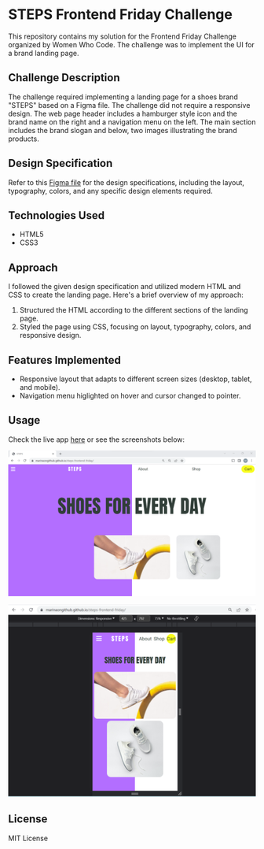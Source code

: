 # STEPS Frontend Friday Challenge

This repository contains my solution for the Frontend Friday Challenge organized by Women Who Code. The challenge was to implement the UI for a brand landing page.

## Challenge Description

The challenge required implementing a landing page for a shoes brand "STEPS" based on a Figma file. The challenge did not require a responsive design. The web page header includes a hamburger style icon and the brand name on the right and a navigation menu on the left. The main section includes the brand slogan and below, two images illustrating the brand products.

## Design Specification

Refer to this [Figma file](https://www.figma.com/proto/ZE0BjiJmjxFsCATs6Mkdc1/Untitled?type=design&node-id=1-2&scaling=scale-down&page-id=0%3A1) for the design specifications, including the layout, typography, colors, and any specific design elements required.

## Technologies Used

- HTML5
- CSS3

## Approach

I followed the given design specification and utilized modern HTML and CSS to create the landing page. Here's a brief overview of my approach:

1. Structured the HTML according to the different sections of the landing page.
2. Styled the page using CSS, focusing on layout, typography, colors, and responsive design.

## Features Implemented

- Responsive layout that adapts to different screen sizes (desktop, tablet, and mobile).
- Navigation menu higlighted on hover and cursor changed to pointer.

## Usage

Check the live app [here](https://marinaongithub.github.io/steps-frontend-friday/) or see the screenshots below:

![screenshot desktop](./assets/images/Screenshot-desktop.png)

![screenshot desktop](./assets/images/Screenshot-mobile.png)




## License 

MIT License
